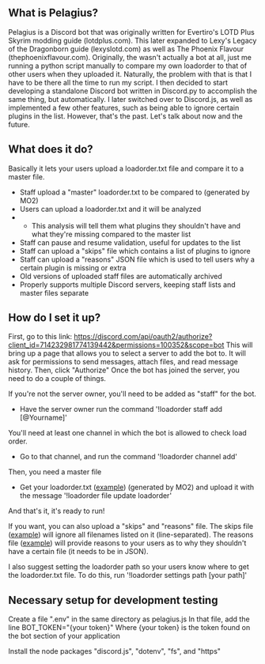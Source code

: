 What is Pelagius?
---------------
Pelagius is a Discord bot that was originally written for Evertiro's LOTD Plus
Skyrim modding guide (lotdplus.com). This later expanded to Lexy's Legacy of the
Dragonborn guide (lexyslotd.com) as well as The Phoenix Flavour (thephoenixflavour.com).
Originally, the wasn't actually a bot at all, just me running a python script
manually to compare my own loadorder to that of other users when they uploaded it.
Naturally, the problem with that is that I have to be there all the time to run
my script. I then decided to start developing a standalone Discord bot written
in Discord.py to accomplish the same thing, but automatically. I later switched
over to Discord.js, as well as implemented a few other features, such as being
able to ignore certain plugins in the list. However, that's the past. Let's talk
about now and the future.

What does it do?
---------------
Basically it lets your users upload a loadorder.txt file and compare it to a master file.

* Staff upload a "master" loadorder.txt to be compared to (generated by MO2)
* Users can upload a loadorder.txt and it will be analyzed
* * This analysis will tell them what plugins they shouldn't have and what they're missing
    compared to the master list
* Staff can pause and resume validation, useful for updates to the list
* Staff can upload a "skips" file which contains a list of plugins to ignore
* Staff can upload a "reasons" JSON file which is used to tell users why a certain
  plugin is missing or extra
* Old versions of uploaded staff files are automatically archived
* Properly supports multiple Discord servers, keeping staff lists and master files separate

How do I set it up?
---------------
First, go to this link: https://discord.com/api/oauth2/authorize?client_id=714232981774139442&permissions=100352&scope=bot
This will bring up a page that allows you to select a server to add the bot to. It will ask for permissions to send messages, attach files, and read message history.
Then, click "Authorize"
Once the bot has joined the server, you need to do a couple of things.

If you're not the server owner, you'll need to be added as "staff" for the bot.
* Have the server owner run the command '!loadorder staff add [@Yourname]'

You'll need at least one channel in which the bot is allowed to check load order.
* Go to that channel, and run the command '!loadorder channel add'

Then, you need a master file
* Get your loadorder.txt ([example](example/loadorder.txt)) (generated by MO2) and upload it with the message '!loadorder file update loadorder'

And that's it, it's ready to run!

If you want, you can also upload a "skips" and "reasons" file.
The skips file ([example](example/skips.txt)) will ignore all filenames listed on it (line-separated).
The reasons file ([example](example/reasons.json)) will provide reasons to your users as to why they shouldn't have a certain file (it needs to be in JSON).

I also suggest setting the loadorder path so your users know where to get the loadorder.txt file.
To do this, run '!loadorder settings path [your path]'

Necessary setup for development testing
----------------
Create a file ".env" in the same directory as pelagius.js
In that file, add the line
BOT_TOKEN="{your token}"
Where {your token} is the token found on the bot section of your application

Install the node packages "discord.js", "dotenv", "fs", and "https"
